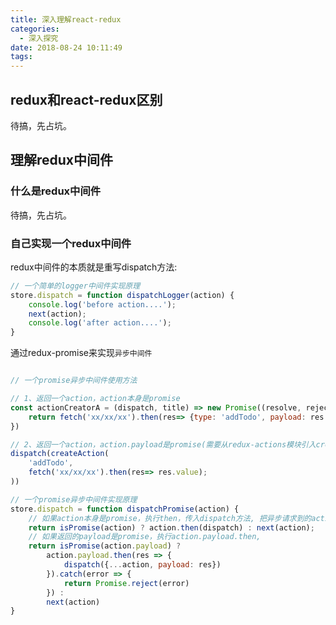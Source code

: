 ```yaml
---
title: 深入理解react-redux
categories:
  - 深入探究
date: 2018-08-24 10:11:49
tags:
---
```


## redux和react-redux区别

待搞，先占坑。

## 理解redux中间件

### 什么是redux中间件

待搞，先占坑。

### 自己实现一个redux中间件

redux中间件的本质就是重写dispatch方法:

``` javascript
// 一个简单的logger中间件实现原理
store.dispatch = function dispatchLogger(action) {
    console.log('before action....');
    next(action);
    console.log('after action....');
}
```

通过redux-promise来实现``异步中间件``

``` javascript

// 一个promise异步中间件使用方法

// 1、返回一个action，action本身是promise
const actionCreatorA = (dispatch, title) => new Promise((resolve, reject) => {
    return fetch('xx/xx/xx').then(res=> {type: 'addTodo', payload: res.value});
})

// 2、返回一个action，action.payload是promise(需要从redux-actions模块引入createAction方法)
dispatch(createAction(
    'addTodo',
    fetch('xx/xx/xx').then(res=> res.value);
))

// 一个promise异步中间件实现原理
store.dispatch = function dispatchPromise(action) {
    // 如果action本身是promise，执行then，传入dispatch方法, 把异步请求到的action作为传入dispatch的入参。
    return isPromise(action) ? action.then(dispatch) : next(action); 
    // 如果返回的payload是promise，执行action.payload.then, 
    return isPromise(action.payload) ? 
        action.payload.then(res => {
            dispatch({...action, payload: res})
        }).catch(error => {
            return Promise.reject(error)
        }) : 
        next(action)
}
```
    
